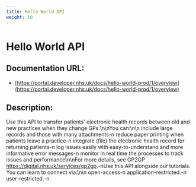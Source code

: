 ```yaml
---
title: Hello World API
weight: 10
---
```


# Hello World API

## Documentation URL:
 - [https://portal.developer.nhs.uk/docs/hello-world-prod/1/overview](https://portal.developer.nhs.uk/docs/hello-world-prod/1/overview)

## Description:
Use this API to transfer patients' electronic health records between old and new practices when they change GPs.\n\nYou can:\n\n    include large records and those with many attachments-n    reduce paper printing when patients leave a practice-n    integrate (file) the electronic health record for returning patients-n    log issues easily with easy-to-understand and more informative error messages-n    monitor in real time the processes to track issues and performance\n\nFor more details, see GP2GP <https://digital.nhs.uk/services/gp2gp>.-nUse this API alongside our tutorials. You can learn to connect via:\n\n    open-access-n    application-restricted.-n    user-restricted.-n

